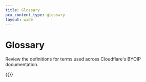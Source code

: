 ```yaml
---
title: Glossary
pcx_content_type: glossary
layout: wide
---
```


# Glossary

Review the definitions for terms used across Cloudflare's BYOIP documentation.

{{<glossary product="BYOIP">}}